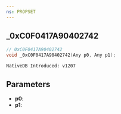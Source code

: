 ```yaml
---
ns: PROPSET
---
```

## _0xC0F0417A90402742

```c
// 0xC0F0417A90402742
void _0xC0F0417A90402742(Any p0, Any p1);
```

```
NativeDB Introduced: v1207
```

## Parameters
* **p0**:
* **p1**:
